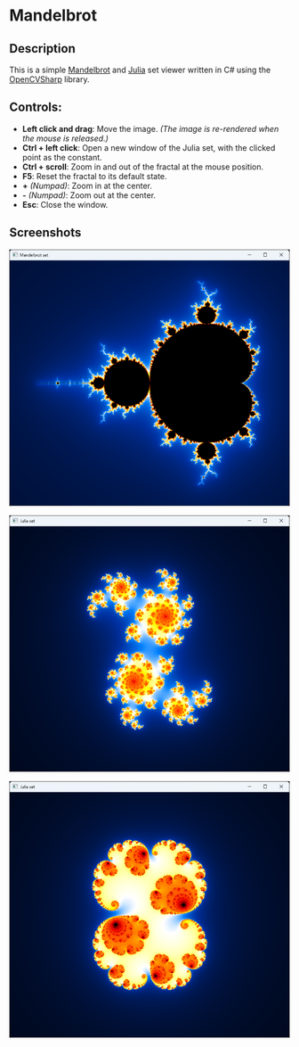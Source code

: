 # Mandelbrot

## Description

This is a simple [Mandelbrot](https://en.wikipedia.org/wiki/Mandelbrot_set)
and [Julia](https://en.wikipedia.org/wiki/Julia_set) set viewer written in C# using
the [OpenCVSharp](https://www.nuget.org/packages/OpenCvSharp4.Windows) library.

## Controls:

- **Left click and drag**: Move the image. _(The image is re-rendered when the mouse is released.)_
- **Ctrl + left click**: Open a new window of the Julia set, with the clicked point as the constant.
- **Ctrl + scroll**: Zoom in and out of the fractal at the mouse position.
- **F5**: Reset the fractal to its default state.
- **+** _(Numpad)_: Zoom in at the center.
- **-** _(Numpad)_: Zoom out at the center.
- **Esc**: Close the window.

## Screenshots

![Mandelbrot set](./Screenshots/Mandelbrot.png)

![Julia set #1](./Screenshots/Julia1.png)

![Julia set #2](./Screenshots/Julia2.png)
